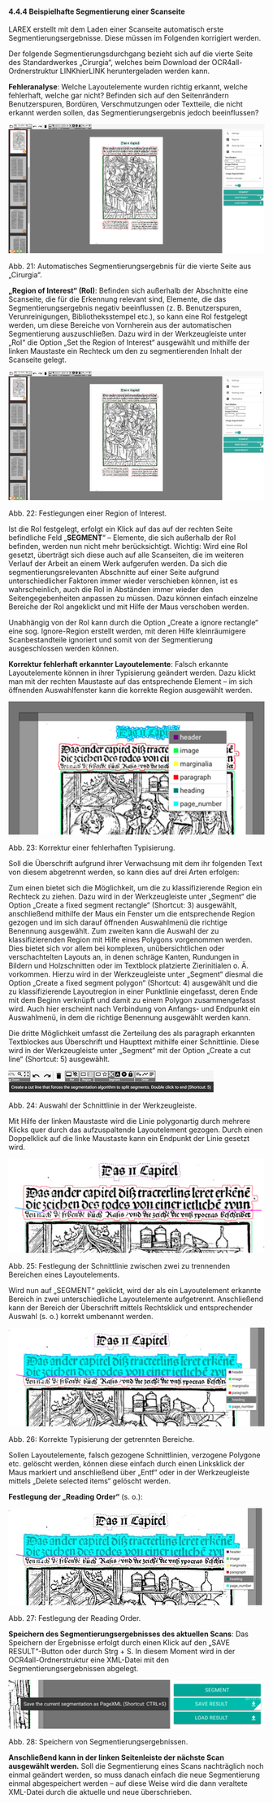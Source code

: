 #### 4.4.4	Beispielhafte Segmentierung einer Scanseite

LAREX erstellt mit dem Laden einer Scanseite automatisch erste Segmentierungsergebnisse. Diese müssen im Folgenden korrigiert werden.

Der folgende Segmentierungsdurchgang bezieht sich auf die vierte Seite des Standardwerkes „Cirurgia“, welches beim Download der OCR4all-Ordnerstruktur LINKhierLINK heruntergeladen werden kann.

**Fehleranalyse**: Welche Layoutelemente wurden richtig erkannt, welche fehlerhaft, welche gar nicht? Befinden sich auf den Seitenrändern Benutzerspuren, Bordüren, Verschmutzungen oder Textteile, die nicht erkannt werden sollen, das Segmentierungsergebnis jedoch beeinflussen?


![Abb21.png](/docs/.vuepress/public/images/Abb21.png)

Abb. 21: Automatisches Segmentierungsergebnis für die vierte Seite aus „Cirurgia“.
 
 
 
**„Region of Interest“ (RoI)**: Befinden sich außerhalb der Abschnitte eine Scanseite, die für die Erkennung relevant sind, Elemente, die das Segmentierungsergebnis negativ beeinflussen (z.
B. Benutzerspuren, Verunreinigungen, Bibliotheksstempel etc.), so kann eine RoI festgelegt werden, um diese Bereiche von Vornherein aus der automatischen Segmentierung auszuschließen. Dazu wird in der Werkzeugleiste unter „RoI“ die Option „Set the Region of Interest“ ausgewählt und mithilfe der linken Maustaste ein Rechteck um den zu segmentierenden Inhalt der Scanseite gelegt.


![Abb22.jpg](/docs/.vuepress/public/images/Abb22.jpg)

Abb. 22: Festlegungen einer Region of Interest.



Ist die RoI festgelegt, erfolgt ein Klick auf das auf der rechten Seite befindliche Feld „**SEGMENT**“ – Elemente, die sich außerhalb der RoI befinden, werden nun nicht mehr berücksichtigt. Wichtig: Wird eine RoI gesetzt, überträgt sich diese auch auf alle Scanseiten, die im weiteren Verlauf der Arbeit an einem Werk aufgerufen werden. Da sich die segmentierungsrelevanten Abschnitte auf einer Seite aufgrund unterschiedlicher Faktoren immer wieder verschieben können, ist es wahrscheinlich, auch die RoI in Abständen immer wieder den Seitengegebenheiten anpassen zu müssen. Dazu können einfach einzelne Bereiche der RoI angeklickt und mit Hilfe der Maus verschoben werden.

Unabhängig von der RoI kann durch die Option „Create a ignore rectangle“ eine sog. Ignore-Region erstellt werden, mit deren Hilfe kleinräumigere Scanbestandteile ignoriert und somit von der Segmentierung ausgeschlossen werden können.

**Korrektur fehlerhaft erkannter Layoutelemente**:
Falsch erkannte Layoutelemente können in ihrer Typisierung geändert werden. Dazu klickt man mit der rechten Maustaste auf das entsprechende Element – im sich öffnenden Auswahlfenster kann die korrekte Region ausgewählt werden.


![Abb23.png](/docs/.vuepress/public/images/Abb23.png)
 
Abb. 23: Korrektur einer fehlerhaften Typisierung.



Soll die Überschrift aufgrund ihrer Verwachsung mit dem ihr folgenden Text von diesem abgetrennt werden, so kann dies auf drei Arten erfolgen:

Zum einen bietet sich die Möglichkeit, um die zu klassifizierende Region ein Rechteck zu ziehen. Dazu wird in der Werkzeugleiste unter „Segment“ die Option „Create a fixed segment rectangle“ (Shortcut: 3) ausgewählt, anschließend mithilfe der Maus ein Fenster um die entsprechende Region gezogen und im sich darauf öffnenden Auswahlmenü die richtige Benennung ausgewählt. Zum zweiten kann die Auswahl der zu klassifizierenden Region mit Hilfe eines Polygons vorgenommen werden. Dies bietet sich vor allem bei komplexen, unübersichtlichen oder verschachtelten Layouts an, in denen schräge Kanten, Rundungen in Bildern und Holzschnitten oder im Textblock platzierte Zierinitialen o. Ä. vorkommen. Hierzu wird in der Werkzeugleiste unter „Segment“ diesmal die Option „Create a fixed segment polygon“ (Shortcut: 4) ausgewählt und die zu klassifizierende Layoutregion in einer Punktlinie eingefasst, deren Ende mit dem Beginn verknüpft und damit zu einem Polygon zusammengefasst wird. Auch hier erscheint nach Verbindung von Anfangs- und Endpunkt ein Auswahlmenü, in dem die richtige Benennung ausgewählt werden kann.

Die dritte Möglichkeit umfasst die Zerteilung des als paragraph erkannten Textblockes aus Überschrift und Haupttext mithilfe einer Schnittlinie. Diese wird in der Werkzeugleiste unter
„Segment“ mit der Option „Create a cut line“ (Shortcut: 5) ausgewählt.


![Abb24.png](/docs/.vuepress/public/images/Abb24.png)

Abb. 24: Auswahl der Schnittlinie in der Werkzeugleiste.



Mit Hilfe der linken Maustaste wird die Linie polygonartig durch mehrere Klicks quer durch das aufzuspaltende Layoutelement gezogen. Durch einen Doppelklick auf die linke Maustaste kann ein Endpunkt der Linie gesetzt wird.


![Abb25.png](/docs/.vuepress/public/images/Abb25.png)
 
Abb. 25: Festlegung der Schnittlinie zwischen zwei zu trennenden Bereichen eines Layoutelements.



Wird nun auf „SEGMENT“ geklickt, wird der als ein Layoutelement erkannte Bereich in zwei unterschiedliche Layoutelemente aufgetrennt. Anschließend kann der Bereich der Überschrift mittels Rechtsklick und entsprechender Auswahl (s. o.) korrekt umbenannt werden.


![Abb26.png](/docs/.vuepress/public/images/Abb26.png)

Abb. 26: Korrekte Typisierung der getrennten Bereiche.



Sollen Layoutelemente, falsch gezogene Schnittlinien, verzogene Polygone etc. gelöscht werden, können diese einfach durch einen Linksklick der Maus markiert und anschließend über „Entf“ oder in der Werkzeugleiste mittels „Delete selected items“ gelöscht werden.
 
**Festlegung der „Reading Order“** (s. o.):


![Abb27.jpg](/docs/.vuepress/public/images/Abb27.jpg)

Abb. 27: Festlegung der Reading Order.



**Speichern des Segmentierungsergebnisses des aktuellen Scans**: Das Speichern der Ergebnisse erfolgt durch einen Klick auf den „SAVE RESULT“-Button oder durch Strg + S. In diesem Moment wird in der OCR4all-Ordnerstruktur eine XML-Datei mit den Segmentierungsergebnissen abgelegt.


![Abb28.png](/docs/.vuepress/public/images/Abb28.png)

Abb. 28: Speichern von Segmentierungsergebnissen.



**Anschließend kann in der linken Seitenleiste der nächste Scan ausgewählt werden.** Soll die Segmentierung eines Scans nachträglich noch einmal geändert werden, so muss danach einfach die neue Segmentierung einmal abgespeichert werden – auf diese Weise wird die dann veraltete XML-Datei durch die aktuelle und neue überschrieben.
